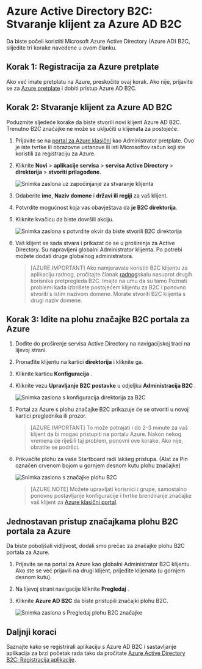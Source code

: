 <properties
    pageTitle="Azure Active Directory B2C: Stvaranje klijent za Azure Active Directory B2C | Microsoft Azure"
    description="Tema o stvaranju klijent za Azure Active Directory B2C"
    services="active-directory-b2c"
    documentationCenter=""
    authors="swkrish"
    manager="mbaldwin"
    editor="bryanla"/>

<tags
    ms.service="active-directory-b2c"
    ms.workload="identity"
    ms.tgt_pltfrm="na"
    ms.topic="article"
    ms.devlang="na"
    ms.date="08/30/2016"
    ms.author="swkrish"/>

# <a name="azure-active-directory-b2c-create-an-azure-ad-b2c-tenant"></a>Azure Active Directory B2C: Stvaranje klijent za Azure AD B2C

Da biste počeli koristiti Microsoft Azure Active Directory (Azure AD) B2C, slijedite tri korake navedene u ovom članku.

## <a name="step-1-sign-up-for-an-azure-subscription"></a>Korak 1: Registracija za Azure pretplate

Ako već imate pretplatu na Azure, preskočite ovaj korak. Ako nije, prijavite se za [Azure pretplate](../active-directory/sign-up-organization.md) i dobiti pristup Azure AD B2C.

## <a name="step-2-create-an-azure-ad-b2c-tenant"></a>Korak 2: Stvaranje klijent za Azure AD B2C

Poduzmite sljedeće korake da biste stvorili novi klijent Azure AD B2C. Trenutno B2C značajke ne može se uključiti u klijenata za postojeće.

1. Prijavite se na [portal za Azure klasični](https://manage.windowsazure.com/) kao Administrator pretplate. Ovo je iste tvrtke ili obrazovne ustanove ili isti Microsoftov račun koji ste koristili za registraciju za Azure.
2. Kliknite **Novi** > **aplikacije servisa** > **servisa Active Directory** > **direktorija** > **stvoriti prilagođene**.

    ![Snimka zaslona uz započinjanje za stvaranje klijenta](./media/active-directory-b2c-get-started/new-directory.png)

3. Odaberite **ime**, **Naziv domene** i **državi ili regiji** za vaš klijent.
4. Potvrdite mogućnost koja vas obavještava da **je B2C direktorija**.
5. Kliknite kvačicu da biste dovršili akciju.

    ![Snimka zaslona s potvrdite okvir da biste stvorili B2C direktorija](./media/active-directory-b2c-get-started/create-b2c-directory.png)

6. Vaš klijent se sada stvara i prikazat će se u proširenja za Active Directory. Su napravljeni globalni Administrator klijenta. Po potrebi možete dodati druge globalnog administratora.

    > [AZURE.IMPORTANT]
    Ako namjeravate koristiti B2C klijentu za aplikaciju radnog, pročitajte članak [radnog](active-directory-b2c-reference-tenant-type.md)skalu nasuprot drugih korisnika pretpregleda B2C. Imajte na umu da su tamo Poznati problemi kada izbrišete postojećem klijentu za B2C i ponovno stvoriti s istim nazivom domene. Morate stvoriti B2C klijenta s drugi naziv domene.

## <a name="step-3-navigate-to-the-b2c-features-blade-on-the-azure-portal"></a>Korak 3: Idite na plohu značajke B2C portala za Azure

1. Dođite do proširenje servisa Active Directory na navigacijskoj traci na lijevoj strani.
2. Pronađite klijentu na kartici **direktorija** i kliknite ga.
3. Kliknite karticu **Konfiguracija** .
4. Kliknite vezu **Upravljanje B2C postavke** u odjeljku **Administracija B2C** .

    ![Snimka zaslona s konfiguracija direktorija za B2C](./media/active-directory-b2c-get-started/b2c-directory-configure-tab.png)

5. Portal za Azure s plohu značajke B2C prikazuje će se otvoriti u novoj kartici preglednika ili prozor.

    > [AZURE.IMPORTANT]
    To može potrajati i do 2-3 minute za vaš klijent da bi mogao pristupiti na portalu Azure. Nakon nekog vremena će riješili taj problem, ponovni ove korake. Ako nije, obratite se podršci.

6. Prikvačite plohu za vaše Startboard radi lakšeg pristupa. (Alat za Pin označen crvenom bojom u gornjem desnom kutu plohu značajke)

    ![Snimka zaslona s značajke plohu B2C](./media/active-directory-b2c-get-started/b2c-features-blade.png)

    > [AZURE.NOTE]
    Možete upravljati korisnici i grupe, samostalno ponovno postavljanje konfiguracije i tvrtke brendiranje značajke vaš klijent za [Azure klasični portal](https://manage.windowsazure.com/).

## <a name="easy-access-to-the-b2c-features-blade-on-the-azure-portal"></a>Jednostavan pristup značajkama plohu B2C portala za Azure

Da biste poboljšali vidljivost, dodali smo prečac za značajke plohu B2C portala za Azure.

1. Prijavite se na portal za Azure kao globalni Administrator B2C klijentu. Ako ste se već prijavili na drugi klijent, prijeđite klijenata (u gornjem desnom kutu).
2. Na lijevoj strani navigacije kliknite **Pregledaj** .
3. Kliknite **Azure AD B2C** da biste pristupili značajki plohu B2C.

    ![Snimka zaslona s Pregledaj plohu B2C značajke](./media/active-directory-b2c-get-started/b2c-browse.png)

## <a name="next-steps"></a>Daljnji koraci

Saznajte kako se registrirali aplikaciju s Azure AD B2C i sastavljanje aplikacija za brzi početak rada tako da pročitate [Azure Active Directory B2C: Registracija aplikacije](active-directory-b2c-app-registration.md).
